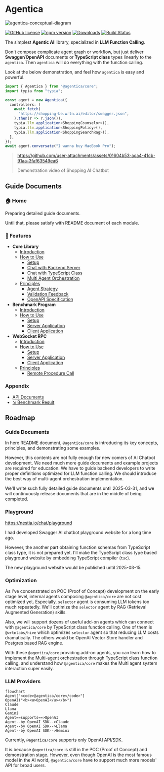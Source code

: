 # Agentica
![agentica-conceptual-diagram](https://github.com/user-attachments/assets/d7ebbd1f-04d3-4b0d-9e2a-234e29dd6c57)

[![GitHub license](https://img.shields.io/badge/license-MIT-blue.svg)](https://github.com/wrtnlabs/agentica/blob/master/LICENSE)
[![npm version](https://img.shields.io/npm/v/@agentica/core.svg)](https://www.npmjs.com/package/@agentica/core)
[![Downloads](https://img.shields.io/npm/dm/@agentica/core.svg)](https://www.npmjs.com/package/@agentica/core)
[![Build Status](https://github.com/wrtnlabs/agentica/workflows/build/badge.svg)](https://github.com/wrtnlabs/agentica/actions?query=workflow%3Abuild)

The simplest **Agentic AI** library, specialized in **LLM Function Calling**.

Don't compose complicate agent graph or workflow, but just deliver **Swagger/OpenAPI** documents or **TypeScript class** types linearly to the `agentica`. Then `agentica` will do everything with the function calling.

Look at the below demonstration, and feel how `agentica` is easy and powerful.

```typescript
import { Agentica } from "@agentica/core";
import typia from "typia";

const agent = new Agentica({
  controllers: [
    await fetch(
      "https://shopping-be.wrtn.ai/editor/swagger.json",
    ).then(r => r.json()),
    typia.llm.application<ShoppingCounselor>(),
    typia.llm.application<ShoppingPolicy>(),
    typia.llm.application<ShoppingSearchRag>(),
  ],
});
await agent.conversate("I wanna buy MacBook Pro");
```

> https://github.com/user-attachments/assets/01604b53-aca4-41cb-91aa-3faf63549ea6
>
> Demonstration video of Shopping AI Chatbot

<!-- To do: re-capture demonstration video with Wrtnlabs title -->




## Guide Documents
### 🏠 Home
Preparing detailed guide documents.

Until that, please satisfy with README document of each module.

### 📖 Features
- **Core Library**
  - [Introduction](https://github.com/wrtnlabs/agentica/tree/main/packages/core)
  - [How to Use](https://github.com/wrtnlabs/agentica/tree/main/packages/core#how-to-use)
    - [Setup](https://github.com/wrtnlabs/agentica/tree/main/packages/core#setup)
    - [Chat with Backend Server](https://github.com/wrtnlabs/agentica/tree/main/packages/core#chat-with-backend-server)
    - [Chat with TypeScript Class](https://github.com/wrtnlabs/agentica/tree/main/packages/core#chat-with-typescript-class)
    - [Multi Agent Orchestration](https://github.com/wrtnlabs/agentica/tree/main/packages/core#multi-agent-orchestration)
  - [Principles](https://github.com/wrtnlabs/agentica/tree/main/packages/core#principles)
    - [Agent Strategy](https://github.com/wrtnlabs/agentica/tree/main/packages/core#agent-strategy)
    - [Validation Feedback](https://github.com/wrtnlabs/agentica/tree/main/packages/core#validation-feedback)
    - [OpenAPI Specification](https://github.com/wrtnlabs/agentica/tree/main/packages/core#openapi-specification)
- **Benchmark Program**
  - [Introduction](https://github.com/wrtnlabs/agentica/tree/main/packages/rpc)
  - [How to Use](https://github.com/wrtnlabs/agentica/tree/main/packages/rpc#how-to-use)
    - [Setup](https://github.com/wrtnlabs/agentica/tree/main/packages/rpc#setup)
    - [Server Application](https://github.com/wrtnlabs/agentica/tree/main/packages/rpc#server-application)
    - [Client Application](https://github.com/wrtnlabs/agentica/tree/main/packages/rpc#client-application)
- **WebSocket RPC**
  - [Introduction](https://github.com/wrtnlabs/agentica/tree/main/packages/rpc#introduction)
  - [How to Use](https://github.com/wrtnlabs/agentica/tree/main/packages/rpc#how-to-use)
    - [Setup](https://github.com/wrtnlabs/agentica/tree/main/packages/rpc#setup)
    - [Server Application](https://github.com/wrtnlabs/agentica/tree/main/packages/rpc#server-application)
    - [Client Application](https://github.com/wrtnlabs/agentica/tree/main/packages/rpc#client-application)
  - [Principles](https://github.com/wrtnlabs/agentica/tree/main/packages/rpc#principles)
    - [Remote Procedure Call](https://github.com/wrtnlabs/agentica/tree/main/packages/rpc#remote-procedure-call)

### Appendix
  - [API Documents](http://wrtnlabs.github.io/agentica/api)
  - [⇲ Benchmark Result](https://github.com/wrtnlabs/agentica/tree/main/test/examples/benchmarks/select)




## Roadmap
### Guide Documents
In here README document, `@agentica/core` is introducing its key concepts, principles, and demonstrating some examples. 

However, this contents are not fully enough for new comers of AI Chatbot development. We need much more guide documents and example projects are required for education. We have to guide backend developers to write proper definitions optimized for LLM function calling. We should introduce the best way of multi-agent orchestration implementation.

We'll write such fully detailed guide documents until 2025-03-31, and we will continuously release documents that are in the middle of being completed.

### Playground
https://nestia.io/chat/playground

I had developed Swagger AI chatbot playground website for a long time ago.

However, the another part obtaining function schemas from TypeScript class type, it is not prepared yet. I'll make the TypeScript class type based playground website by embedding TypeScript compiler (`tsc`).

The new playground website would be published until 2025-03-15.

### Optimization
As I've concenstrated on POC (Proof of Concept) development on the early stage level, internal agents composing `@agentica/core` are not cost optimized yet. Especially, `selector` agent is consuming LLM tokens too much repeatedly. We'll optimize the `selector` agent by RAG (Retrieval Augmented Generation) skills.

Also, we will support dozens of useful add-on agents which can connect with `@agentica/core` by TypeScript class function calling. One of them is `@wrtnlabs/hive` which optimizes `selector` agent so that reducing LLM costs dramatically. The others would be OpenAI Vector Store handler and Postgres based RAG engine.

With these `@agentica/core` providing add-on agents, you can learn how to implement the Multi-agent orchestration through TypeScript class function calling, and understand how `@agentica/core` makes the Multi agent system interaction super easily.

### LLM Providers
```mermaid
flowchart
Agent["<code>@agentica/core</code>"]
OpenAI("<b><u>OpenAI</u></b>")
Claude
Llama
Gemini
Agent==supports==>OpenAI
Agent--by OpenAI SDK-->Claude
Agent--by OpenAI SDK-->Llama
Agent--by OpenAI SDK-->Gemini
```

Currently, `@agentica/core` supports only OpenAI API/SDK.

It is because `@agentica/core` is still in the POC (Proof of Concept) and demonstration stage. However, even though OpenAI is the most famous model in the AI world, `@agentica/core` have to support much more models' API for broad users.
